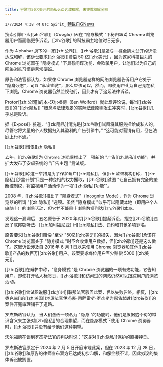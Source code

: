 ```yaml
---
title: 谷歌与50亿美元的隐私诉讼达成和解，未披露和解金额
---
```

`1/7/2024 4:38 PM UTC Spirit_` [轉載自GNews](https://gnews.org/articles/2194176)


搜索引擎巨头[[zh:谷歌]]（Google）因在 "隐身模式 "下秘密跟踪 Chrome 浏览器用户而面临更多诉讼，[[zh:谷歌]]的科技霸主地位时日无多。

作为 Alphabet 旗下的一家[[zh:公司]]，[[zh:谷歌]]最近与一桩金额未公开的诉讼达成和解，该诉讼要求[[zh:谷歌]]赔偿 50 亿[[zh:美元]]，因为这家科技巨头的 Chrome 浏览器在 "隐身模式 "下具有间谍功能，会欺骗用户，让他们以为自己的网络浏览习惯是家常便饭。

原告和法官都认为，如果像 Chrome 浏览器这样的网络浏览器告诉用户它处于 "隐身状态"，可以 "私密浏览"，那么应该可以。然而，即使用户认为自己是在私下浏览，Chrome 浏览器仍然监视他们，因此才有了这起法律诉讼。

Proton[[zh:公司]]的本-沃尔福德（Ben Wolford）就此案评论说，每当[[zh:谷歌]]的 "[[zh:隐私]] "概念与法律规定的实际法律原则发生冲突时，[[zh:谷歌]]几乎总是败诉。

据《Exposé》报道，“[[zh:隐私]]清洗是[[zh:谷歌]]试图将其服务描绘成私人的，尽管它将大量的个人数据扫入其盈利的广告引擎中。” “这可能对营销有用，但在法庭上行不通。”

[[zh:谷歌]]憎恨[[zh:隐私]]

去年，[[zh:谷歌]]为 Chrome 浏览器推出了一项新的 "广告[[zh:隐私]]功能"，并扩大发布了安卓系统的 "广告主题 "测试版。

[[zh:谷歌]]称这一举措是为了保护用户[[zh:隐私]]，但[[zh:监督机构]]称，“[[zh:隐私]]沙盒计划”只是一种变相的权力攫取，[[zh:谷歌]]试图 "让自己拥有完全的垄断控制权，将监视用户活动作为一项'[[zh:隐私]]功能'"。

2008 年，[[zh:谷歌]]推出了 "隐身模式"（Incognito Mode），作为 Chrome 浏览器的所谓 "[[zh:隐私]] "选项。虽然 "隐身模式 "似乎可以隐藏本地（即用户个人电脑上）的浏览活动，但它并不能阻止浏览数据到达[[zh:谷歌]]本身。

发现这一漏洞后，五名原告于 2020 年对[[zh:谷歌]]提起诉讼，指控[[zh:谷歌]]违反了联邦窃听法、[[zh:加利福尼亚]]州[[zh:隐私]]法、违约和其他多项罪名。

原告要求[[zh:谷歌]]赔偿 "至少 "50亿[[zh:美元]]的损失，因为[[zh:谷歌]]承诺在 Chrome 浏览器处于 "隐身模式 "时不会收集用户数据，但[[zh:谷歌]]还是这么做了。这起诉讼涉及自 2016 年 6 月 1 日以来使用 Chrome 浏览器和其他[[zh:谷歌]]产品的数百万[[zh:谷歌]]用户。该案要求每位用户至少赔偿 5000 [[zh:美元]]。

[[zh:谷歌]]在辩护中称，"隐身模式 "是 Chrome 浏览器的一项有效功能，它告知用户，即使打开私人标签页，[[zh:谷歌]]和访问过的网站仍然可以跟踪用户的浏览活动。

[[zh:谷歌]]曾试图说服[[zh:加州]]联邦法官驳回此案，但以失败告终。相反，[[zh:奥克兰]]的[[zh:美国]]地区法官伊冯娜-冈萨雷斯-罗杰斯为原告起诉[[zh:谷歌]]的案件开庭审理铺平了道路。

罗杰斯法官认为，当人们激活一项名为 "隐身 "的功能时，他们是根据这个词的常识含义来主张对[[zh:隐私]]的合理期望，而在隐身模式下使用 Chrome 浏览器时，[[zh:谷歌]]并没有给予他们这种期望。

沃尔福德在谈到罗杰斯法官的判决时说："这是对[[zh:隐私]]保护的直接抨击。

罗杰斯法官原定于 2024 年 2 月 5 日开庭审理此案，但在 2023 年 12 月 28 日，[[zh:谷歌]]和原告的律师宣布双方已达成初步和解，和解金额不详，因此拟议的集体诉讼被搁置。



